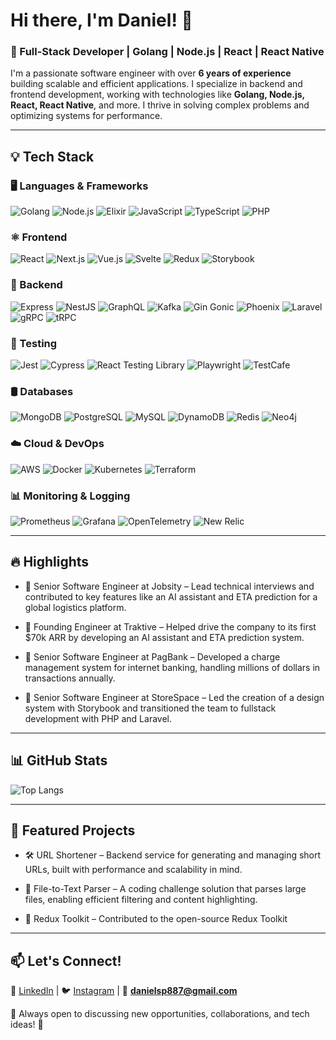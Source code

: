 # Hi there, I'm Daniel! 👋

### 🚀 Full-Stack Developer | Golang | Node.js | React | React Native

I'm a passionate software engineer with over **6 years of experience** building scalable and efficient applications. I specialize in backend and frontend development, working with technologies like **Golang, Node.js, React, React Native**, and more. I thrive in solving complex problems and optimizing systems for performance.

---

## 💡 Tech Stack  

### 🖥️ Languages & Frameworks  
<img src="https://img.shields.io/badge/-Golang-00ADD8?logo=go&logoColor=FFF&labelColor=00ADD8" alt="Golang" /> <img src="https://img.shields.io/badge/-Node.JS-339933?logo=node.js&logoColor=white&labelColor=339933" alt="Node.js" /> <img src="https://img.shields.io/badge/-Elixir-4B275F?logo=elixir&logoColor=FFF&labelColor=4B275F" alt="Elixir" /> <img src="https://img.shields.io/badge/-JavaScript-F7DF1E?logo=javascript&logoColor=black&labelColor=F7DF1E" alt="JavaScript" /> <img src="https://img.shields.io/badge/-TypeScript-007ACC?logo=typescript&logoColor=white&labelColor=007ACC" alt="TypeScript" /> <img src="https://img.shields.io/badge/-PHP-777BB4?logo=php&logoColor=FFF&labelColor=777BB4" alt="PHP" />

### ⚛️ Frontend  
<img src="https://img.shields.io/badge/-React-61DAFB?logo=react&logoColor=black&labelColor=61DAFB" alt="React" /> <img src="https://img.shields.io/badge/-Next.js-000000?logo=next.js&logoColor=white&labelColor=000000" alt="Next.js" /> <img src="https://img.shields.io/badge/-Vue.js-4FC08D?logo=vue.js&logoColor=white&labelColor=4FC08D" alt="Vue.js" /> <img src="https://img.shields.io/badge/-Svelte-FF3E00?logo=svelte&logoColor=white&labelColor=FF3E00" alt="Svelte" /> <img src="https://img.shields.io/badge/-Redux-764ABC?logo=redux&logoColor=white&labelColor=764ABC" alt="Redux" /> <img src="https://img.shields.io/badge/-Storybook-FF4785?logo=storybook&logoColor=white&labelColor=FF4785" alt="Storybook" />

### 🔗 Backend  
<img src="https://img.shields.io/badge/-Express-000000?logo=express&logoColor=white&labelColor=000000" alt="Express" /> <img src="https://img.shields.io/badge/-NestJS-E0234E?logo=nestjs&logoColor=white&labelColor=E0234E" alt="NestJS" /> <img src="https://img.shields.io/badge/-GraphQL-E10098?logo=graphql&logoColor=white&labelColor=E10098" alt="GraphQL" /> <img src="https://img.shields.io/badge/-Apache Kafka-231F20?logo=apachekafka&logoColor=FFF&labelColor=231F20" alt="Kafka" /> <img src="https://img.shields.io/badge/-Gin-00ADD8?logo=go&logoColor=FFF&labelColor=00ADD8" alt="Gin Gonic" /> <img src="https://img.shields.io/badge/-Phoenix-4B275F?logo=phoenix&logoColor=white&labelColor=4B275F" alt="Phoenix" /> <img src="https://img.shields.io/badge/-Laravel-FF2D20?logo=laravel&logoColor=white&labelColor=FF2D20" alt="Laravel" /> <img src="https://img.shields.io/badge/-gRPC-6DB33F?logo=grpc&logoColor=white&labelColor=6DB33F" alt="gRPC" /> <img src="https://img.shields.io/badge/-tRPC-2596be?logo=trpc&logoColor=white&labelColor=2596be" alt="tRPC" />

### 🧪 Testing  
<img src="https://img.shields.io/badge/-Jest-C21325?logo=jest&logoColor=white&labelColor=C21325" alt="Jest" /> <img src="https://img.shields.io/badge/-Cypress-17202C?logo=cypress&logoColor=white&labelColor=17202C" alt="Cypress" /> <img src="https://img.shields.io/badge/-React Testing Library-E33332?logo=testinglibrary&logoColor=white&labelColor=E33332" alt="React Testing Library" /> <img src="https://img.shields.io/badge/-Playwright-2EAD33?logo=playwright&logoColor=white&labelColor=2EAD33" alt="Playwright" /> <img src="https://img.shields.io/badge/-TestCafe-FF7F50?logo=testcafe&logoColor=white&labelColor=FF7F50" alt="TestCafe" />


### 🛢️ Databases  
<img src="https://img.shields.io/badge/-MongoDB-47A248?logo=mongodb&logoColor=FFF&labelColor=47A248" alt="MongoDB" /> <img src="https://img.shields.io/badge/-PostgreSQL-4169E1?logo=postgresql&logoColor=FFF&labelColor=4169E1" alt="PostgreSQL" /> <img src="https://img.shields.io/badge/-MySQL-4479A1?logo=mysql&logoColor=FFF&labelColor=4479A1" alt="MySQL" /> <img src="https://img.shields.io/badge/-DynamoDB-4053D6?logo=amazon-dynamodb&logoColor=white&labelColor=4053D6" alt="DynamoDB" /> <img src="https://img.shields.io/badge/-Redis-DC382D?logo=redis&logoColor=white&labelColor=DC382D" alt="Redis" /> <img src="https://img.shields.io/badge/-Neo4j-008CC1?logo=neo4j&logoColor=white&labelColor=008CC1" alt="Neo4j" />

### ☁️ Cloud & DevOps  
<img src="https://img.shields.io/badge/-AWS-232F3E?logo=amazon-aws&logoColor=FFF&labelColor=232F3E" alt="AWS" /> <img src="https://img.shields.io/badge/-Docker-2496ED?logo=docker&logoColor=white&labelColor=2496ED" alt="Docker" /> <img src="https://img.shields.io/badge/-Kubernetes-326CE5?logo=kubernetes&logoColor=FFF&labelColor=326CE5" alt="Kubernetes" /> <img src="https://img.shields.io/badge/-Terraform-844FBA?logo=terraform&logoColor=FFF&labelColor=844FBA" alt="Terraform" />

### 📊 Monitoring & Logging  
<img src="https://img.shields.io/badge/-Prometheus-E6522C?logo=prometheus&logoColor=FFF&labelColor=E6522C" alt="Prometheus" /> <img src="https://img.shields.io/badge/-Grafana-F46800?logo=grafana&logoColor=FFF&labelColor=F46800" alt="Grafana" /> <img src="https://img.shields.io/badge/-OpenTelemetry-000?logo=opentelemetry&logoColor=FFF&labelColor=000" alt="OpenTelemetry" /> <img src="https://img.shields.io/badge/-New Relic-008C99?logo=newrelic&logoColor=FFF&labelColor=008C99" alt="New Relic" />

---

## 🔥 Highlights  
- 🔹 Senior Software Engineer at Jobsity – Lead technical interviews and contributed to key features like an AI assistant and ETA prediction for a global logistics platform.

- 🔹 Founding Engineer at Traktive – Helped drive the company to its first $70k ARR by developing an AI assistant and ETA prediction system.

- 🔹 Senior Software Engineer at PagBank – Developed a charge management system for internet banking, handling millions of dollars in transactions annually.

- 🔹 Senior Software Engineer at StoreSpace – Led the creation of a design system with Storybook and transitioned the team to fullstack development with PHP and Laravel.

---

## 📊 GitHub Stats  
![Top Langs](https://github-readme-stats.vercel.app/api/top-langs/?username=dannielss&layout=compact&theme=radical)  

---

## 📌 Featured Projects  
- 🛠 URL Shortener – Backend service for generating and managing short URLs, built with performance and scalability in mind.

- 🚀 File-to-Text Parser – A coding challenge solution that parses large files, enabling efficient filtering and content highlighting.

- 📡 Redux Toolkit – Contributed to the open-source Redux Toolkit

---

## 📫 Let's Connect!  
🔗 [LinkedIn](https://www.linkedin.com/in/spdaniel) | 🐦 [Instagram](https://instagram.com/dannielss.s) | 📧 **danielsp887@gmail.com**  

💬 Always open to discussing new opportunities, collaborations, and tech ideas! 🚀  
